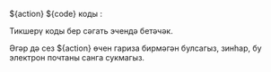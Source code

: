 ${action} ${code} коды :

Тикшерү коды бер сәгать эчендә бетәчәк.

Әгәр дә сез ${action} өчен гариза бирмәгән булсагыз, зинһар, бу электрон почтаны санга сукмагыз.